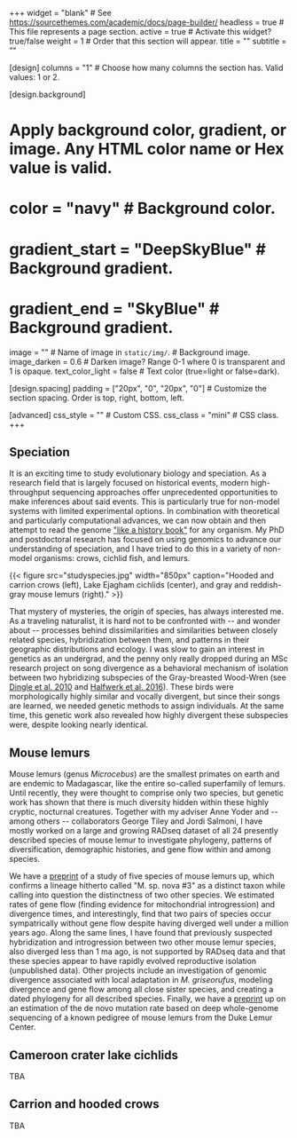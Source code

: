 +++
widget = "blank"  # See https://sourcethemes.com/academic/docs/page-builder/
headless = true  # This file represents a page section.
active = true # Activate this widget? true/false
weight = 1  # Order that this section will appear.
title = ""
subtitle = ""

[design]
  columns = "1" # Choose how many columns the section has. Valid values: 1 or 2.

[design.background]
  # Apply background color, gradient, or image. Any HTML color name or Hex value is valid.
  # color = "navy" # Background color.
  # gradient_start = "DeepSkyBlue" # Background gradient.
  # gradient_end = "SkyBlue" # Background gradient.
  image = ""  # Name of image in `static/img/`. # Background image.
  image_darken = 0.6  # Darken image? Range 0-1 where 0 is transparent and 1 is opaque.
  text_color_light = false # Text color (true=light or false=dark).

[design.spacing]
  padding = ["20px", "0", "20px", "0"] # Customize the section spacing. Order is top, right, bottom, left.

[advanced]
 css_style = "" # Custom CSS. 
 css_class = "mini" # CSS class.
+++

## Speciation
It is an exciting time to study evolutionary biology and speciation. As a research field that is largely focused on historical events, modern high-throughput sequencing approaches offer unprecedented opportunities to make inferences about said events. This is particularly true for non-model systems with limited experimental options. In combination with theoretical and particularly computational advances, we can now obtain and then attempt to read the genome ["like a history book"](https://science.sciencemag.org/content/358/6368/1265.2) for any organism. My PhD and postdoctoral research has focused on using genomics to advance our understanding of speciation, and I have tried to do this in a variety of non-model organisms: crows, cichlid fish, and lemurs.

{{< figure src="studyspecies.jpg" width="850px" caption="Hooded and carrion crows (left), Lake Ejagham cichlids (center), and gray and reddish-gray mouse lemurs (right)." >}}

That mystery of mysteries, the origin of species, has always interested me. As a traveling naturalist, it is hard not to be confronted with -- and wonder about -- processes behind dissimilarities and similarities between closely related species, hybridization between them, and patterns in their geographic distributions and ecology. I was slow to gain an interest in genetics as an undergrad, and the penny only really dropped during an MSc research project on song divergence as a behavioral mechanism of isolation between two hybridizing subspecies of the Gray-breasted Wood-Wren (see [Dingle et al. 2010](/publication/dingle-asymmetric-2010/index.html) and [Halfwerk et al. 2016](/publication/halfwerk-sharp-2016/index.html)). These birds were morphologically highly similar and vocally divergent, but since their songs are learned, we needed genetic methods to assign individuals. At the same time, this genetic work also revealed how highly divergent these subspecies were, despite looking nearly identical.

## Mouse lemurs
Mouse lemurs (genus _Microcebus_) are the smallest primates on earth and are endemic to Madagascar, like the entire so-called superfamily of lemurs. Until recently, they were thought to comprise only two species, but genetic work has shown that there is much diversity hidden within these highly cryptic, nocturnal creatures. Together with my adviser Anne Yoder and -- among others -- collaborators George Tiley and Jordi Salmoni, I have mostly worked on a large and growing RADseq dataset of all 24 presently described species of mouse lemur to investigate phylogeny, patterns of diversification, demographic histories, and 
gene flow within and among species.

We have a [preprint](/publication/schusler-cryptic-2019/index.html) of a study of five species of mouse lemurs up, which confirms a lineage hitherto called "M. sp. nova #3" as a distinct taxon while calling into question the distinctness of two other species. We estimated rates of gene flow (finding evidence for mitochondrial introgression) and divergence times, and interestingly, find that two pairs of species occur sympatrically without gene flow despite having diverged well under a million years ago. Along the same lines, I have found that previously suspected hybridization and introgression between two other mouse lemur species, also diverged less than 1 ma ago, is not supported by RADseq data and that these species appear to have rapidly evolved reproductive isolation (unpublished data). Other projects include an investigation of genomic divergence associated with local adaptation in _M. griseorufus_, modeling divergence and gene flow among all close sister species, and creating a dated phylogeny for all described species. Finally, we have a [preprint](/publication/campbell-pedigree-based-2019/index.html) up on an estimation of the de novo mutation rate based on deep whole-genome sequencing of a known pedigree of mouse lemurs from the Duke Lemur Center.

## Cameroon crater lake cichlids
TBA

## Carrion and hooded crows
TBA
